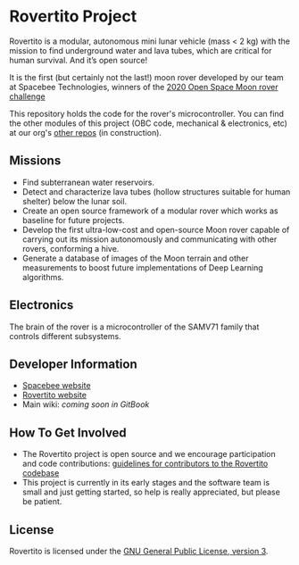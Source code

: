 # Rovertito Project

Rovertito is a modular, autonomous mini lunar vehicle (mass < 2 kg) with the mission to find underground water and lava tubes, which are critical for human survival. And it’s open source!

It is the first (but certainly not the last!) moon rover developed by our team at Spacebee Technologies, winners of the [2020 Open Space Moon rover challenge](https://spaceisopen.com/eng/)

This repository holds the code for the rover's microcontroller. You can find the other modules of this project (OBC code, mechanical & electronics, etc) at our org's [other repos](https://github.com/orgs/spacebee-technologies/repositories) (in construction).

## Missions

- Find subterranean water reservoirs.
- Detect and characterize lava tubes (hollow structures suitable for human shelter) below the lunar soil.
- Create an open source framework of a modular rover which works as baseline for future projects.
- Develop the first ultra-low-cost and open-source Moon rover capable of carrying out its mission autonomously and communicating with other rovers, conforming a hive.
- Generate a database of images of the Moon terrain and other measurements to boost future implementations of Deep Learning algorithms.

##  Electronics

The brain of the rover is a microcontroller of the SAMV71 family that controls different subsystems.


## Developer Information ##
- [Spacebee website](http://www.spacebeetech.com/)
- [Rovertito website](http://www.spacebeetech.com/rover.html)
- Main wiki: _coming soon in GitBook_


## How To Get Involved ##

- The Rovertito project is open source and we encourage participation and code contributions: [guidelines for contributors to the Rovertito codebase](CONTRIBUTING.md)
- This project is currently in its early stages and the software team is small and just getting started, so help is really appreciated, but please be patient.

## License ##

Rovertito is licensed under the [GNU General Public License, version 3](LICENSE.md).